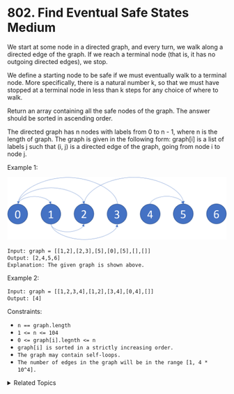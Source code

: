 # 802. Find Eventual Safe States<br> Medium

We start at some node in a directed graph, and every turn, we walk along a directed edge of the graph. If we reach a terminal node (that is, it has no outgoing directed edges), we stop.

We define a starting node to be safe if we must eventually walk to a terminal node. More specifically, there is a natural number k, so that we must have stopped at a terminal node in less than k steps for any choice of where to walk.

Return an array containing all the safe nodes of the graph. The answer should be sorted in ascending order.

The directed graph has n nodes with labels from 0 to n - 1, where n is the length of graph. The graph is given in the following form: graph[i] is a list of labels j such that (i, j) is a directed edge of the graph, going from node i to node j.

Example 1:

![](assets/picture1.png)

```
Input: graph = [[1,2],[2,3],[5],[0],[5],[],[]]
Output: [2,4,5,6]
Explanation: The given graph is shown above.
```

Example 2:

```
Input: graph = [[1,2,3,4],[1,2],[3,4],[0,4],[]]
Output: [4]
```

Constraints:

- `n == graph.length`
- `1 <= n <= 104`
- `0 <= graph[i].legnth <= n`
- `graph[i] is sorted in a strictly increasing order.`
- `The graph may contain self-loops.`
- `The number of edges in the graph will be in the range [1, 4 * 10^4].`

<details>

<summary> Related Topics </summary>

-   `Graph`
-   `Depth-first Search`

</details>
